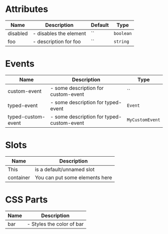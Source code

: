 #

# Attributes
|Name|Description|Default|Type|
|--|--|--|--|
|disabled|- disables the element|``|`boolean`|
|foo|- description for foo|``|`string`|

# Events
|Name|Description|Type|
|--|--|--|
|custom-event|- some description for custom-event|``|
|typed-event|- some description for typed-event|`Event`|
|typed-custom-event|- some description for typed-custom-event|`MyCustomEvent`|

# Slots
|Name|Description|
|--|--|
|This|is a default&#x2F;unnamed slot|
|container|You can put some elements here|


# CSS Parts
|Name|Description|
|--|--|
|bar|- Styles the color of bar|

